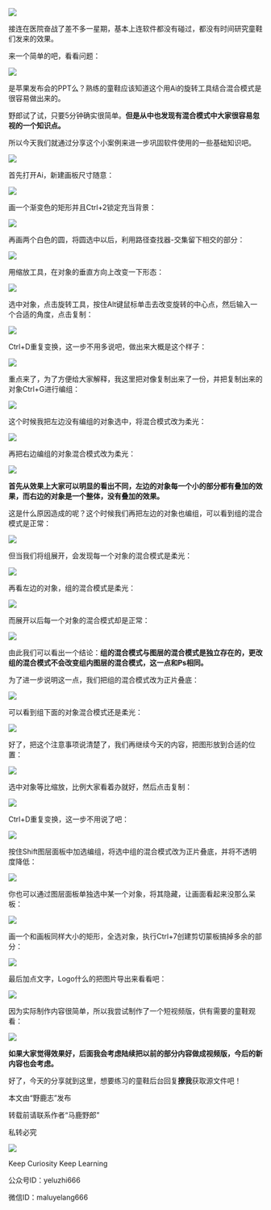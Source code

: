 ![](https://pic1.zhimg.com/v2-afb578ed3c6608c40daca0ddc910eda0_r.jpg)

接连在医院奋战了差不多一星期，基本上连软件都没有碰过，都没有时间研究童鞋们发来的效果。

来一个简单的吧，看看问题：

![](https://pic1.zhimg.com/v2-a7c2cce8ff388605b0bc07d9e99c6dac_r.jpg)

是苹果发布会的PPT么？熟练的童鞋应该知道这个用Ai的旋转工具结合混合模式是很容易做出来的。

野郎试了试，只要5分钟确实很简单。**但是从中也发现有混合模式中大家很容易忽视的一个知识点。**

所以今天我们就通过分享这个小案例来进一步巩固软件使用的一些基础知识吧。

![](https://pic2.zhimg.com/v2-29972d51c8ff091e19931910625efd1d_r.jpg)

首先打开Ai，新建画板尺寸随意：

![](https://pic3.zhimg.com/v2-1b6055bdb8465f902d91fe51c01bfbda_r.jpg)

画一个渐变色的矩形并且Ctrl+2锁定充当背景：

![](https://pic1.zhimg.com/v2-2c338f5085f5a08a3b08abd733e10290_r.jpg)

再画两个白色的圆，将圆选中以后，利用路径查找器-交集留下相交的部分：

![](https://pic4.zhimg.com/v2-faa64003c316eaba814baf8fa6ae2f97_r.jpg)

用缩放工具，在对象的垂直方向上改变一下形态：

![](https://pic3.zhimg.com/v2-52b2ea933884efaddcb18c476a307806_r.jpg)

选中对象，点击旋转工具，按住Alt键鼠标单击去改变旋转的中心点，然后输入一个合适的角度，点击复制：

![](https://pic2.zhimg.com/v2-31409c156a267580012f54021963596d_r.jpg)

Ctrl+D重复变换，这一步不用多说吧，做出来大概是这个样子：

![](https://pic1.zhimg.com/v2-d5331a82e010dd8a7af631ddd239aaf8_r.jpg)

重点来了，为了方便给大家解释，我这里把对像复制出来了一份，并把复制出来的对象Ctrl+G进行编组：

![](https://pic3.zhimg.com/v2-2bd2493d27ea6226a5f9ea93f4e60ec2_r.jpg)

这个时候我把左边没有编组的对象选中，将混合模式改为柔光：

![](https://pic2.zhimg.com/v2-916178dd582767c8ae842f3882dd6d41_r.jpg)

再把右边编组的对象混合模式改为柔光：

![](https://pic1.zhimg.com/v2-f669f385a80cbef6b683a60ee0507d8c_r.jpg)

**首先从效果上大家可以明显的看出不同，左边的对象每一个小的部分都有叠加的效果，而右边的对象是一个整体，没有叠加的效果。**

这是什么原因造成的呢？这个时候我们再把左边的对象也编组，可以看到组的混合模式是正常：

![](https://pic4.zhimg.com/v2-5bad92416e2afb727232f552f01f046b_r.jpg)

但当我们将组展开，会发现每一个对象的混合模式是柔光：

![](https://pic3.zhimg.com/v2-500072137e552765e5e4645407eb9de2_r.jpg)

再看左边的对象，组的混合模式是柔光：

![](https://pic3.zhimg.com/v2-0294daaa1dc3276bd08bbcd1e784cf86_r.jpg)

而展开以后每一个对象的混合模式却是正常：

![](https://pic1.zhimg.com/v2-d66ae329007b9769abe4291a87b030dc_r.jpg)

由此我们可以看出一个结论：**组的混合模式与图层的混合模式是独立存在的，更改组的混合模式不会改变组内图层的混合模式，这一点和Ps相同。**

为了进一步说明这一点，我们把组的混合模式改为正片叠底：

![](https://pic4.zhimg.com/v2-028395c950cdf98304009f10d359c333_r.jpg)

可以看到组下面的对象混合模式还是柔光：

![](https://pic1.zhimg.com/v2-3bfac1da2cf76a24a37f1d8a38c72bdc_r.jpg)

好了，把这个注意事项说清楚了，我们再继续今天的内容，把图形放到合适的位置：

![](https://pic4.zhimg.com/v2-8149eeca337eb39ccf531794c838c7bb_r.jpg)

选中对象等比缩放，比例大家看着办就好，然后点击复制：

![](https://pic4.zhimg.com/v2-9defc1422b1eed8380389570c20b3c2b_r.jpg)

Ctrl+D重复变换，这一步不用说了吧：

![](https://pic3.zhimg.com/v2-01b6b35590f0f5d3a736d615fcf5ef5e_r.jpg)

按住Shift图层面板中加选编组，将选中组的混合模式改为正片叠底，并将不透明度降低：

![](https://pic4.zhimg.com/v2-10aa8765c421e2d7b5836f2ce88ed90b_r.jpg)

你也可以通过图层面板单独选中某一个对象，将其隐藏，让画面看起来没那么呆板：

![](https://pic3.zhimg.com/v2-83db63d86ba95518940e129b577cfc42_r.jpg)

画一个和画板同样大小的矩形，全选对象，执行Ctrl+7创建剪切蒙板搞掉多余的部分：

![](https://pic1.zhimg.com/v2-7c8ceb28dc48724b9794041ff58710b4_r.jpg)

最后加点文字，Logo什么的把图片导出来看看吧：

![](https://pic4.zhimg.com/v2-ebf8e131b4b95281cb43dcebb6ad425b_r.jpg)

因为实际制作内容很简单，所以我尝试制作了一个短视频版，供有需要的童鞋观看：

[![](https://pic4.zhimg.com/80/v2-54adf731373265e58e0f49841896841f_b.jpg)](https://link.zhihu.com/?target=https%3A//www.zhihu.com/video/966644382619897856)

**如果大家觉得效果好，后面我会考虑陆续把以前的部分内容做成视频版，今后的新内容也会考虑。**

好了，今天的分享就到这里，想要练习的童鞋后台回复**撩我**获取源文件吧！

本文由“野鹿志”发布

转载前请联系作者“马鹿野郎”

私转必究

![](https://pic2.zhimg.com/v2-29972d51c8ff091e19931910625efd1d_r.jpg)

Keep Curiosity Keep Learning

公众号ID：yeluzhi666

微信ID：maluyelang666